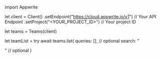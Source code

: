 import Appwrite

let client = Client()
    .setEndpoint("https://cloud.appwrite.io/v1") // Your API Endpoint
    .setProject("<YOUR_PROJECT_ID>") // Your project ID

let teams = Teams(client)

let teamList = try await teams.list(
    queries: [], // optional
    search: "<SEARCH>" // optional
)

